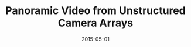---
title: "Panoramic Video from Unstructured Camera Arrays"
collection: publications
permalink: /publication/panoramic
date: 2015-05-01
venue: "Eurographics"
city: "Zurich"
state: "Switzerland"
thumbnail: "panoramic.png"
teaser : panoramic.jpg
authors: "F. Perazzi, A. Sorkine-Hornung, H. Zimmer, P. Kaufmann, O. Wang, S. Watson, M. Gross"
bibtex: panoramic.txt
uri: panoramic.pdf
arxiv:
project: http://graphics.ethz.ch/~perazzif/panoramic_video/index.html
source:
data: https://graphics.ethz.ch/~perazzif/panoramic_video/data.html
video: https://youtu.be/SHu8x2YaQJc
---